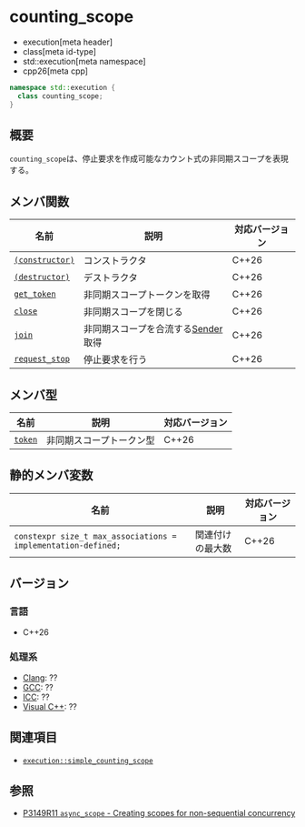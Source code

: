 # counting_scope
* execution[meta header]
* class[meta id-type]
* std::execution[meta namespace]
* cpp26[meta cpp]

```cpp
namespace std::execution {
  class counting_scope;
}
```

## 概要
`counting_scope`は、停止要求を作成可能なカウント式の非同期スコープを表現する。


## メンバ関数

| 名前 | 説明 | 対応バージョン |
|------|------|----------------|
| [`(constructor)`](counting_scope/op_constructor.md.nolink) | コンストラクタ | C++26 |
| [`(destructor)`](counting_scope/op_destructor.md.nolink) | デストラクタ | C++26 |
| [`get_token`](counting_scope/get_token.md.nolink) | 非同期スコープトークンを取得 | C++26 |
| [`close`](counting_scope/close.md.nolink) | 非同期スコープを閉じる | C++26 |
| [`join`](counting_scope/join.md.nolink) | 非同期スコープを合流する[Sender](sender.md)取得 | C++26 |
| [`request_stop`](counting_scope/request_stop.md.nolink) | 停止要求を行う | C++26 |

## メンバ型

| 名前 | 説明 | 対応バージョン |
|------|------|----------------|
| [`token`](counting_scope/token.md.nolink) | 非同期スコープトークン型 | C++26 |

## 静的メンバ変数

| 名前 | 説明 | 対応バージョン |
|------|------|----------------|
| `constexpr size_t max_associations = implementation-defined;` | 関連付けの最大数 | C++26 |


## バージョン
### 言語
- C++26

### 処理系
- [Clang](/implementation.md#clang): ??
- [GCC](/implementation.md#gcc): ??
- [ICC](/implementation.md#icc): ??
- [Visual C++](/implementation.md#visual_cpp): ??


## 関連項目
- [`execution::simple_counting_scope`](simple_counting_scope.md)


## 参照
- [P3149R11 `async_scope` - Creating scopes for non-sequential concurrency](https://open-std.org/jtc1/sc22/wg21/docs/papers/2025/p3149r11.html)
